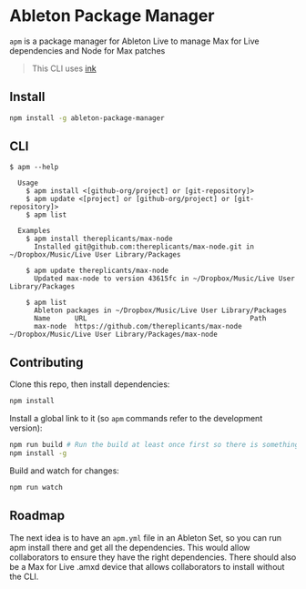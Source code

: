 # Ableton Package Manager

`apm` is a package manager for Ableton Live to manage Max for Live dependencies and Node for Max patches

> This CLI uses [ink](https://github.com/vadimdemedes/ink)

## Install

```sh
npm install -g ableton-package-manager
```

## CLI

```
$ apm --help

  Usage
    $ apm install <[github-org/project] or [git-repository]>
    $ apm update <[project] or [github-org/project] or [git-repository]>
    $ apm list

  Examples
    $ apm install thereplicants/max-node
      Installed git@github.com:thereplicants/max-node.git in ~/Dropbox/Music/Live User Library/Packages

    $ apm update thereplicants/max-node
      Updated max-node to version 43615fc in ~/Dropbox/Music/Live User Library/Packages

    $ apm list
      Ableton packages in ~/Dropbox/Music/Live User Library/Packages
      Name      URL                                        Path
      max-node  https://github.com/thereplicants/max-node  ~/Dropbox/Music/Live User Library/Packages/max-node
```

## Contributing

Clone this repo, then install dependencies:

```sh
npm install
```

Install a global link to it (so `apm` commands refer to the development version):

```sh
npm run build # Run the build at least once first so there is something to link
npm install -g
```

Build and watch for changes:

```sh
npm run watch
```

## Roadmap

The next idea is to have an `apm.yml` file in an Ableton Set, so you can run apm install there and get all the dependencies. This would allow collaborators to ensure they have the right dependencies. There should also be a Max for Live .amxd device that allows collaborators to install without the CLI.
